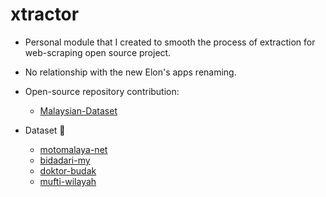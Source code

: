 # xtractor
* Personal module that I created to smooth the process of extraction for web-scraping open source project.
* No relationship with the new Elon's apps renaming. 

* Open-source repository contribution:
  * [Malaysian-Dataset](https://github.com/huseinzol05/malaysian-dataset)

* Dataset 🤗
  * [motomalaya-net](https://huggingface.co/datasets/Ammar-Azman/crawl-motormalaya)
  * [bidadari-my](https://huggingface.co/datasets/Ammar-Azman/crawl-bidadari)
  * [doktor-budak](https://huggingface.co/datasets/Ammar-Azman/crawl-doktorbudak)
  * [mufti-wilayah](https://huggingface.co/datasets/Ammar-Azman/crawl-mufti_wilayah)